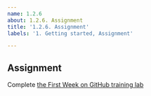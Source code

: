 ```yaml
---
name: 1.2.6
about: 1.2.6. Assignment
title: '1.2.6. Assignment'
labels: '1. Getting started, Assignment'

---
```

## Assignment 

Complete [the First Week on GitHub training lab](https://lab.github.com/githubtraining/first-week-on-github)